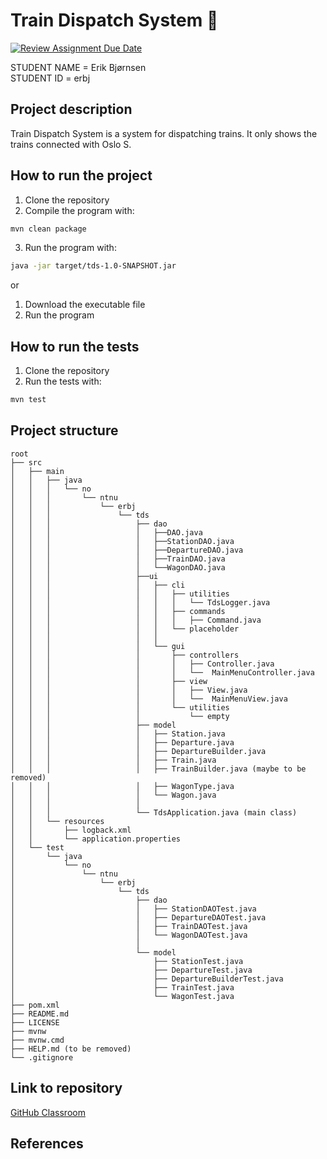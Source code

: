 # Train Dispatch System 🚂

[![Review Assignment Due Date](https://classroom.github.com/assets/deadline-readme-button-24ddc0f5d75046c5622901739e7c5dd533143b0c8e959d652212380cedb1ea36.svg)](https://classroom.github.com/a/HVrmLnmo)

STUDENT NAME = Erik Bjørnsen  
STUDENT ID = erbj

## Project description

Train Dispatch System is a system for dispatching trains. It only shows the trains connected with Oslo S.

## How to run the project

1. Clone the repository
2. Compile the program with:

```bash
mvn clean package
```

3. Run the program with:

```bash
java -jar target/tds-1.0-SNAPSHOT.jar
```

or

1. Download the executable file
2. Run the program

## How to run the tests

1. Clone the repository
2. Run the tests with:

```bash
mvn test
```

## Project structure

```
root
├── src
│   ├── main
│   │   ├── java
│   │   │   └── no
│   │   │       └── ntnu
│   │   │           └── erbj
│   │   │               └── tds
│   │   │                   ├── dao
│   │   │                   │   ├──DAO.java
│   │   │                   │   ├──StationDAO.java
│   │   │                   │   ├──DepartureDAO.java
│   │   │                   │   ├──TrainDAO.java
│   │   │                   │   └──WagonDAO.java
│   │   │                   ├──ui
│   │   │                   │   ├── cli
│   │   │                   │   │   ├── utilities
│   │   │                   │   │   │   └── TdsLogger.java
│   │   │                   │   │   ├── commands
│   │   │                   │   │   │   ├── Command.java
│   │   │                   │   │   └── placeholder
│   │   │                   │   │
│   │   │                   │   └── gui
│   │   │                   │       ├── controllers
│   │   │                   │       │   ├── Controller.java
│   │   │                   │       │   └──  MainMenuController.java
│   │   │                   │       ├── view
│   │   │                   │       │   ├── View.java
│   │   │                   │       │   └──  MainMenuView.java
│   │   │                   │       └── utilities
│   │   │                   │           └── empty
│   │   │                   ├── model
│   │   │                   │   ├── Station.java
│   │   │                   │   ├── Departure.java
│   │   │                   │   ├── DepartureBuilder.java
│   │   │                   │   ├── Train.java
│   │   │                   │   ├── TrainBuilder.java (maybe to be removed)
│   │   │                   │   ├── WagonType.java
│   │   │                   │   └── Wagon.java
│   │   │                   │
│   │   │                   └── TdsApplication.java (main class)
│   │   └── resources
│   │       ├── logback.xml
│   │       └── application.properties
│   └── test
│       └── java
│           └── no
│               └── ntnu
│                   └── erbj   
│                       └── tds
│                           ├── dao
│                           │   ├── StationDAOTest.java
│                           │   ├── DepartureDAOTest.java
│                           │   ├── TrainDAOTest.java
│                           │   └── WagonDAOTest.java
│                           │
│                           └── model
│                               ├── StationTest.java
│                               ├── DepartureTest.java
│                               ├── DepartureBuilderTest.java
│                               ├── TrainTest.java
│                               └── WagonTest.java
├── pom.xml
├── README.md
├── LICENSE
├── mvnw
├── mvnw.cmd
├── HELP.md (to be removed)
└── .gitignore
```

## Link to repository

[GitHub Classroom](https://github.com/NTNU-BIDATA-IDATG1003-2023/mappe-idatg1003-traindispatchsystem-erikbjo)


## References
